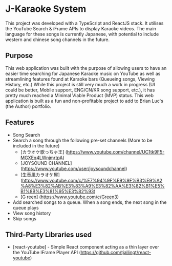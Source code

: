 # J-Karaoke System

This project was developed with a TypeScript and ReactJS stack. It utilises the YouTube Search & iFrame APIs to display Karaoke videos. The main language for these songs is currently Japanese, with potential to include western and chinese song channels in the future.

## Purpose
This web application was built with the purpose of allowing users to have an easier time searching for Japanese Karaoke music on YouTube as well as streamlining features found at Karaoke bars (Queueing songs, Viewing History, etc.)
While this project is still very much a work in progress (UI could be better, Mobile support, ENG/CN/KR song support, etc.), it has pretty much reached a Minimal Viable Product (MVP) status.
This web application is built as a fun and non-profitable project to add to Brian Luc's (the Author) portfolio.

## Features
- Song Search
- Search a song through the following pre-set channels (More to be included in the future)
    - [カラオケ歌っちゃ王] (https://www.youtube.com/channel/UC1tk9F5-MGXEq4LWnjmrtpA)
    - [JOYSOUND CHANNEL] (https://www.youtube.com/user/joysoundchannel)
    - [生音風カラオケ屋] (https://www.youtube.com/c/%E7%94%9F%E9%9F%B3%E9%A2%A8%E3%82%AB%E3%83%A9%E3%82%AA%E3%82%B1%E5%B1%8B%E3%81%95%E3%82%93)
    - [G reen] (https://www.youtube.com/c/Green3)
- Add searched songs to a queue. When a song ends, the next song in the queue plays
- View song history
- Skip songs

## Third-Party Libraries used
- [react-youtube] - Simple React component acting as a thin layer over the YouTube IFrame Player API (https://github.com/tjallingt/react-youtube)  
